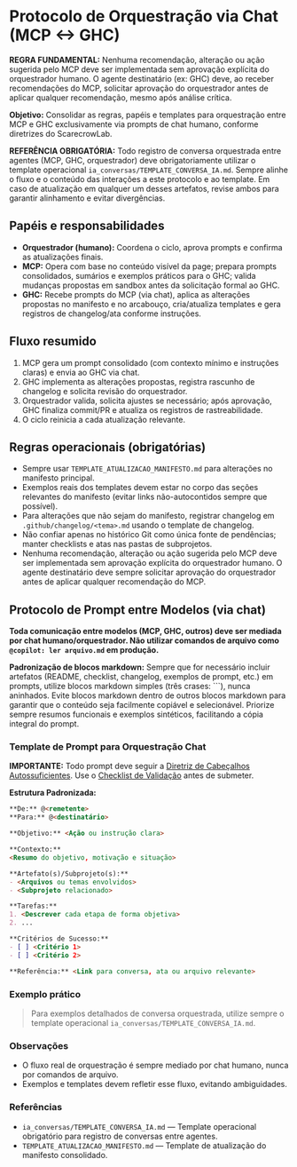 

# Protocolo de Orquestração via Chat (MCP <-> GHC)

**REGRA FUNDAMENTAL:** Nenhuma recomendação, alteração ou ação sugerida pelo MCP deve ser implementada sem aprovação explícita do orquestrador humano. O agente destinatário (ex: GHC) deve, ao receber recomendações do MCP, solicitar aprovação do orquestrador antes de aplicar qualquer recomendação, mesmo após análise crítica.


**Objetivo:** Consolidar as regras, papéis e templates para orquestração entre MCP e GHC exclusivamente via prompts de chat humano, conforme diretrizes do ScarecrowLab.

**REFERÊNCIA OBRIGATÓRIA:** Todo registro de conversa orquestrada entre agentes (MCP, GHC, orquestrador) deve obrigatoriamente utilizar o template operacional `ia_conversas/TEMPLATE_CONVERSA_IA.md`. Sempre alinhe o fluxo e o conteúdo das interações a este protocolo e ao template. Em caso de atualização em qualquer um desses artefatos, revise ambos para garantir alinhamento e evitar divergências.

## Papéis e responsabilidades
- **Orquestrador (humano):** Coordena o ciclo, aprova prompts e confirma as atualizações finais.
- **MCP:** Opera com base no conteúdo visível da page; prepara prompts consolidados, sumários e exemplos práticos para o GHC; valida mudanças propostas em sandbox antes da solicitação formal ao GHC.
- **GHC:** Recebe prompts do MCP (via chat), aplica as alterações propostas no manifesto e no arcabouço, cria/atualiza templates e gera registros de changelog/ata conforme instruções.

## Fluxo resumido
1. MCP gera um prompt consolidado (com contexto mínimo e instruções claras) e envia ao GHC via chat.
2. GHC implementa as alterações propostas, registra rascunho de changelog e solicita revisão do orquestrador.
3. Orquestrador valida, solicita ajustes se necessário; após aprovação, GHC finaliza commit/PR e atualiza os registros de rastreabilidade.
4. O ciclo reinicia a cada atualização relevante.

## Regras operacionais (obrigatórias)
- Sempre usar `TEMPLATE_ATUALIZACAO_MANIFESTO.md` para alterações no manifesto principal.
- Exemplos reais dos templates devem estar no corpo das seções relevantes do manifesto (evitar links não-autocontidos sempre que possível).
- Para alterações que não sejam do manifesto, registrar changelog em `.github/changelog/<tema>.md` usando o template de changelog.
- Não confiar apenas no histórico Git como única fonte de pendências; manter checklists e atas nas pastas de subprojetos.
- Nenhuma recomendação, alteração ou ação sugerida pelo MCP deve ser implementada sem aprovação explícita do orquestrador humano. O agente destinatário deve sempre solicitar aprovação do orquestrador antes de aplicar qualquer recomendação do MCP.

## Protocolo de Prompt entre Modelos (via chat)


**Toda comunicação entre modelos (MCP, GHC, outros) deve ser mediada por chat humano/orquestrador. Não utilizar comandos de arquivo como `@copilot: ler arquivo.md` em produção.**

**Padronização de blocos markdown:**
Sempre que for necessário incluir artefatos (README, checklist, changelog, exemplos de prompt, etc.) em prompts, utilize blocos markdown simples (três crases: ```), nunca aninhados. Evite blocos markdown dentro de outros blocos markdown para garantir que o conteúdo seja facilmente copiável e selecionável. Priorize sempre resumos funcionais e exemplos sintéticos, facilitando a cópia integral do prompt.

### Template de Prompt para Orquestração Chat

**IMPORTANTE:** Todo prompt deve seguir a [Diretriz de Cabeçalhos Autossuficientes](./diretrizes_cabecalhos_autossuficientes.md). Use o [Checklist de Validação](./CHECKLIST_VALIDACAO_CABECALHOS.md) antes de submeter.

**Estrutura Padronizada:**

```markdown
**De:** @<remetente>  
**Para:** @<destinatário>

**Objetivo:** <Ação ou instrução clara>

**Contexto:**  
<Resumo do objetivo, motivação e situação>

**Artefato(s)/Subprojeto(s):**
- <Arquivos ou temas envolvidos>
- <Subprojeto relacionado>

**Tarefas:**
1. <Descrever cada etapa de forma objetiva>
2. ...

**Critérios de Sucesso:**
- [ ] <Critério 1>
- [ ] <Critério 2>

**Referência:** <Link para conversa, ata ou arquivo relevante>
```


### Exemplo prático
> Para exemplos detalhados de conversa orquestrada, utilize sempre o template operacional `ia_conversas/TEMPLATE_CONVERSA_IA.md`.


### Observações
- O fluxo real de orquestração é sempre mediado por chat humano, nunca por comandos de arquivo.
- Exemplos e templates devem refletir esse fluxo, evitando ambiguidades.

### Referências
- `ia_conversas/TEMPLATE_CONVERSA_IA.md` — Template operacional obrigatório para registro de conversas entre agentes.
- `TEMPLATE_ATUALIZACAO_MANIFESTO.md` — Template de atualização do manifesto consolidado.
